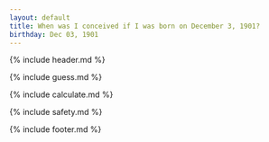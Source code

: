 ```yaml
---
layout: default
title: When was I conceived if I was born on December 3, 1901?
birthday: Dec 03, 1901
---
```


{% include header.md %}

{% include guess.md %}

{% include calculate.md %}

{% include safety.md %}

{% include footer.md %}



